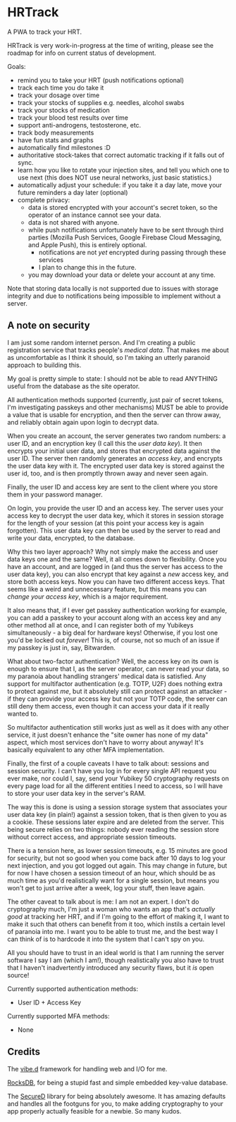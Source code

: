 # HRTrack

A PWA to track your HRT.

HRTrack is very work-in-progress at the time of writing,
please see the roadmap for info on current status of development.

Goals:
 - remind you to take your HRT (push notifications optional)
 - track each time you do take it
 - track your dosage over time
 - track your stocks of supplies e.g. needles, alcohol swabs
 - track your stocks of medication
 - track your blood test results over time
 - support anti-androgens, testosterone, etc.
 - track body measurements
 - have fun stats and graphs
 - automatically find milestones :D
 - authoritative stock-takes that correct automatic tracking if it falls out of sync.
 - learn how you like to rotate your injection sites, and tell you which one to use next (this does NOT use neural networks, just basic statistics.)
 - automatically adjust your schedule: if you take it a day late,
   move your future reminders a day later (optional)
 - complete privacy:
   * data is stored encrypted with your account's secret token,
     so the operator of an instance cannot see your data.
   * data is not shared with anyone.
   * while push notifications unfortunately have to be sent through third parties
     (Mozilla Push Services, Google Firebase Cloud Messaging, and Apple Push),
     this is entirely optional.
     - notifications are not *yet* encrypted during passing through these services
     - I plan to change this in the future.
   * you may download your data or delete your account at any time.

Note that storing data locally is not supported due to issues with storage integrity and due to
notifications being impossible to implement without a server.

## A note on security

I am just some random internet person. And I'm creating a public registration service that tracks people's
*medical data*. That makes me about as uncomfortable as I think it should, so I'm taking an utterly paranoid approach
to building this.

My goal is pretty simple to state: I should not be able to read ANYTHING useful from the database as the site operator.

All authentication methods supported
(currently, just pair of secret tokens, I'm investigating passkeys and other mechanisms) MUST be able to provide a value
that is usable for encryption, and then the server can throw away, and reliably obtain again upon login to decrypt data.

When you create an account, the server generates two random numbers: a user ID, and an encryption key
(I call this the *user data key*).
It then encrypts your initial user data, and stores that encrypted data against the user ID.
The server then randomly generates an *access key*, and encrypts the user data key with it.
The encrypted user data key is stored against the user id, too, and is then promptly thrown away and never seen again.

Finally, the user ID and access key are sent to the client where you store them in your password manager.

On login, you provide the user ID and an access key. The server uses your access key to decrypt the user data key,
which it stores in session storage for the length of your session (at this point your access key is again forgotten).
This user data key can then be used by the server to read and write your data, encrypted, to the database.

Why this two layer approach? Why not simply make the access and user data keys one and the same?
Well, it all comes down to flexibility.
Once you have an account, and are logged in (and thus the server has access to the user data key),
you can also encrypt that key against a *new* access key, and store both access keys.
Now you can have two different access keys. That seems like a weird and unnecessary feature, but this means you can
*change your access key*, which is a major requirement.

It also means that, if I ever get passkey authentication working for example, you can add a passkey to your account
along with an access key and any other method all at once, and I can register both of my Yubikeys simultaneously - a big
deal for hardware keys! Otherwise, if you lost one you'd be locked out *forever*!
This is, of course, not so much of an issue if my passkey is just in, say, Bitwarden.

What about two-factor authentication? Well, the access key on its own is enough to ensure that I,
as the server operator, can never read your data, so my paranoia about handling strangers' medical data is satisfied.
Any support for multifactor authentication (e.g. TOTP, U2F) does nothing extra to protect against *me*,
but it absolutely still can protect against an attacker - if they can provide your access key but not your TOTP code,
the server can still deny them access, even though it can access your data if it really wanted to.

So multifactor authentication still works just as well as it does with any other service, it just doesn't enhance the
"site owner has none of my data" aspect, which most services don't have to worry about anyway!
It's basically equivalent to any other MFA implementation.

Finally, the first of a couple caveats I have to talk about: sessions and session security.
I can't have you log in for every single API request you ever make, nor could I, say, send your Yubikey 50 cryptography
requests on every page load for all the different entities I need to access, so I will have to store your user data
key in the server's RAM.

The way this is done is using a session storage system that associates your user data key (in plain!) against a session
token, that is then given to you as a cookie. These sessions later expire and are deleted from the server.
This being secure relies on two things: nobody ever reading the session store without correct access, and appropriate
session timeouts.

There is a tension here, as lower session timeouts, e.g. 15 minutes are good for security, but not so good when you
come back after 10 days to log your next injection, and you got logged out again.
This may change in future, but for now I have chosen a session timeout of an hour, which should be as much time as you'd
realistically want for a single session, but means you won't get to just arrive after a week, log your stuff,
then leave again.

The other caveat to talk about is me: I am not an expert. I don't do cryptography much, I'm just a woman who wants an
app that's *actually good* at tracking her HRT, and if I'm going to the effort of making it, I want to make it such that
others can benefit from it too, which instils a certain level of paranoia into me.
I want you to be able to trust me, and the best way I can think of is to hardcode it into the system that I can't spy
on you.

All you should have to trust in an ideal world is that I am running the server software I say I am (which I am!),
though realistically you also have to trust that I haven't inadvertently introduced any security flaws,
but it *is* open source!

Currently supported authentication methods:
 - User ID + Access Key

Currently supported MFA methods:
 - None

## Credits

The [vibe.d](https://vibed.org/) framework for handling web and I/O for me.

[RocksDB](https://rocksdb.org/), for being a stupid fast and simple embedded key-value database.

The [SecureD](https://github.com/LightBender/SecureD) library for being absolutely awesome.
It has amazing defaults and handles all the footguns for you, to make adding cryptography to your app properly actually
feasible for a newbie. So many kudos.
